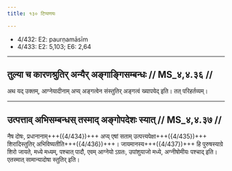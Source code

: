 ```yaml
---
title: १३० टिप्पणयः

---
```

- 4/432: E2: paurṇamāsīm
- 4/433: E2: 5,103; E6: 2,64

____________________________________________


## तुल्या च कारणश्रुतिर् अन्यैर् अङ्गाङ्गिसम्बन्धः // MS_४,४.३६ //

अथ यद् उक्तम्, आग्नेयादीनाम् अप्य् अङ्गत्वेन संस्तुतिर् अङ्गत्वं ख्यापयेद् इति। तत् परिहर्तव्यम्।


____________________________________________


## उत्पत्ताव् अभिसम्बन्धस् तस्माद् अङ्गोपदेशः स्यात् // MS_४,४.३७ //

नैष दोषः, प्रधानानाम्+++({4/434})+++ अप्य् एषां सताम् उत्पत्त्यपेक्षा+++({4/435})+++ शिरादिस्तुतिर् अभिविष्यतीति+++({4/436})+++। जायमानस्य+++({4/437})+++ हि पुरुषस्याग्रे शिरो जायते, मध्ये मध्यम्, पश्चात् पादौ, एवम् आग्नेयो ऽग्रतः, उपांशुयाजो मध्ये, अग्नीषोमीयः पश्चाद् इति। एतस्मात् सामान्यादोषा स्तुतिर् इति।